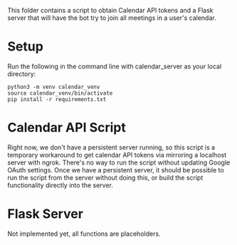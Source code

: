This folder contains a script to obtain Calendar API tokens and a Flask server that will have the bot try to join all meetings in a user's calendar.

# Setup

Run the following in the command line with calendar_server as your local directory:

    python3 -m venv calendar_venv
    source calendar_venv/bin/activate
    pip install -r requirements.txt

# Calendar API Script

Right now, we don't have a persistent server running, so this script is a temporary workaround to get calendar API tokens via mirroring a localhost server with ngrok. There's no way to run the script without updating Google OAuth settings. Once we have a persistent server, it should be possible to run the script from the server without doing this, or build the script functionality directly into the server.

# Flask Server

Not implemented yet, all functions are placeholders.
